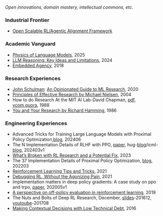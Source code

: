 *Open innovations, domain mastery, intellectual commons, etc.*

### Industrial Frontier

- [Open Scalable RL/Agentic Alignment Framework](https://github.com/junwuxgi/Open-Scalable-RL-Agentic-Alignment-Algorithm-and-Framework)

### Academic Vanguard

* [Physics of Language Models](https://link.zhihu.com/?target=https%3A//physics.allen-zhu.com/home), 2025
* [LLM Reasoning: Key Ideas and Limitations](https://dennyzhou.github.io/LLM-Reasoning-Berkeley.pdf), 2024
* [Embedded Agency](https://www.lesswrong.com/posts/i3BTagvt3HbPMx6PN/embedded-agency-full-text-version), 2018

### Research Experiences

- [John Schulman](http://joschu.net/index.html): [An Opinionated Guide to ML Research](http://joschu.net/blog/opinionated-guide-ml-research.html), 2020
- [Principles of Effective Research by Michael Nielsen](http://michaelnielsen.org/blog/principles-of-effective-research), 2004
- How to do Research At the MIT AI Lab-David Chapman, [pdf](https://people.cs.umass.edu/~emery/misc/how-to.pdf), [ycom](https://news.ycombinator.com/item?id=8399587),[quora](https://www.quora.com/What-did-you-do-to-get-into-CSAIL-MIT-AI-lab-To-be-more-general-how-can-one-get-into-CSAIL), 1988
- [You and Your Research by Richard Hamming](http://www.cs.virginia.edu/~robins/YouAndYourResearch.html), 1986

### Engineering Experiences

- Advanced Tricks for Training Large Language Models with Proximal Policy Optimization,[blog](https://hijkzzz.notion.site/rlhf-implementation-tricks?v=158d9a33ecc98132bf9e000c39227361), 202406
- The N Implementation Details of RLHF with PPO, [paper](https://arxiv.org/pdf/2403.17031), hug-[blog](https://huggingface.co/blog/the_n_implementation_details_of_rlhf_with_ppo)/icml-[blog](https://iclr-blogposts.github.io/2024/blog/the-n-implementation-details-of-rlhf-with-ppo/), 202403v1
- [What’s Broken with RL Research and a Potential Fix](https://arxiv.org/abs/2301.01320), 2023
- The 37 Implementation Details of Proximal Policy Optimization, [blog](https://iclr-blog-track.github.io/2022/03/25/ppo-implementation-details/), 202203
- [Reinforcement Learning Tips and Tricks](https://stable-baselines.readthedocs.io/en/master/guide/rl_tips.html), 2021
- [Debugging RL, Without the Agonizing Pain](https://andyljones.com/posts/rl-debugging.html), 2021
- Implementation matters in deep policy gradients: A case study on ppo and trpo, [paper](https://arxiv.org/pdf/2005.12729), 202005v1
- [A perspective on off-policy evaluation in reinforcement learning](https://lihongli.github.io/papers/li19perspective.pdf), 2019
- The Nuts and Bolts of Deep RL Research, December, [slides](http://joschu.net/docs/nuts-and-bolts.pdf)-201612, [youtoube](https://www.youtube.com/watch?v=8EcdaCk9KaQ)-201708
- [Making Contextual Decisions with Low Technical Debt](https://arxiv.org/abs/1606.03966), 2016
